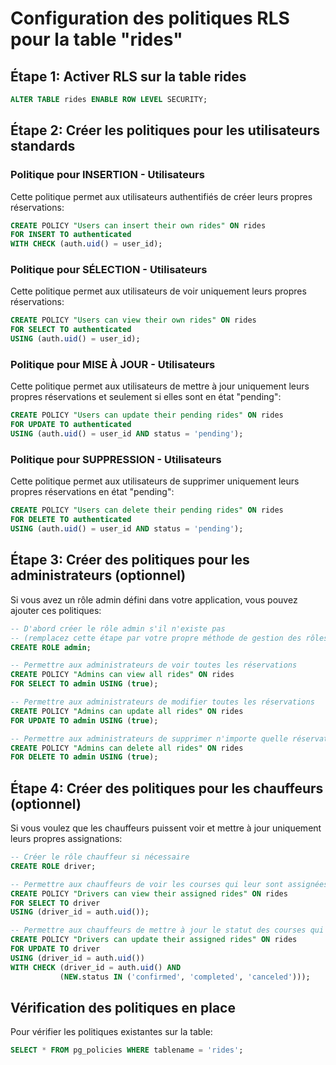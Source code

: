 # Configuration des politiques RLS pour la table "rides"

## Étape 1: Activer RLS sur la table rides

```sql
ALTER TABLE rides ENABLE ROW LEVEL SECURITY;
```

## Étape 2: Créer les politiques pour les utilisateurs standards

### Politique pour INSERTION - Utilisateurs

Cette politique permet aux utilisateurs authentifiés de créer leurs propres réservations:

```sql
CREATE POLICY "Users can insert their own rides" ON rides
FOR INSERT TO authenticated
WITH CHECK (auth.uid() = user_id);
```

### Politique pour SÉLECTION - Utilisateurs

Cette politique permet aux utilisateurs de voir uniquement leurs propres réservations:

```sql
CREATE POLICY "Users can view their own rides" ON rides
FOR SELECT TO authenticated
USING (auth.uid() = user_id);
```

### Politique pour MISE À JOUR - Utilisateurs

Cette politique permet aux utilisateurs de mettre à jour uniquement leurs propres réservations et seulement si elles sont en état "pending":

```sql
CREATE POLICY "Users can update their pending rides" ON rides
FOR UPDATE TO authenticated
USING (auth.uid() = user_id AND status = 'pending');
```

### Politique pour SUPPRESSION - Utilisateurs

Cette politique permet aux utilisateurs de supprimer uniquement leurs propres réservations en état "pending":

```sql
CREATE POLICY "Users can delete their pending rides" ON rides
FOR DELETE TO authenticated
USING (auth.uid() = user_id AND status = 'pending');
```

## Étape 3: Créer des politiques pour les administrateurs (optionnel)

Si vous avez un rôle admin défini dans votre application, vous pouvez ajouter ces politiques:

```sql
-- D'abord créer le rôle admin s'il n'existe pas
-- (remplacez cette étape par votre propre méthode de gestion des rôles)
CREATE ROLE admin;

-- Permettre aux administrateurs de voir toutes les réservations
CREATE POLICY "Admins can view all rides" ON rides
FOR SELECT TO admin USING (true);

-- Permettre aux administrateurs de modifier toutes les réservations
CREATE POLICY "Admins can update all rides" ON rides
FOR UPDATE TO admin USING (true);

-- Permettre aux administrateurs de supprimer n'importe quelle réservation
CREATE POLICY "Admins can delete all rides" ON rides
FOR DELETE TO admin USING (true);
```

## Étape 4: Créer des politiques pour les chauffeurs (optionnel)

Si vous voulez que les chauffeurs puissent voir et mettre à jour uniquement leurs propres assignations:

```sql
-- Créer le rôle chauffeur si nécessaire
CREATE ROLE driver;

-- Permettre aux chauffeurs de voir les courses qui leur sont assignées
CREATE POLICY "Drivers can view their assigned rides" ON rides
FOR SELECT TO driver
USING (driver_id = auth.uid());

-- Permettre aux chauffeurs de mettre à jour le statut des courses qui leur sont assignées
CREATE POLICY "Drivers can update their assigned rides" ON rides
FOR UPDATE TO driver
USING (driver_id = auth.uid())
WITH CHECK (driver_id = auth.uid() AND 
           (NEW.status IN ('confirmed', 'completed', 'canceled')));
```

## Vérification des politiques en place

Pour vérifier les politiques existantes sur la table:

```sql
SELECT * FROM pg_policies WHERE tablename = 'rides';
```
